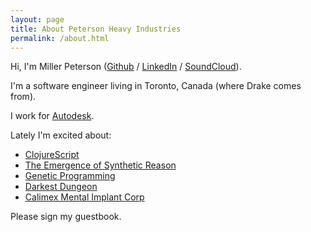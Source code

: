 ```yaml
---
layout: page
title: About Peterson Heavy Industries
permalink: /about.html
---
```


Hi, I'm Miller Peterson ([Github](http://www.github.com/millerpeterson) / [LinkedIn](http://ca.linkedin.com/pub/miller-peterson/28/51b/759/en) / [SoundCloud](http://soundcloud.com/millerpeterson)).

I'm a software engineer living in Toronto, Canada (where Drake comes from).

I work for <a href="http://www.autodesk.com" target="_blank">Autodesk</a>.

Lately I'm excited about:

- [ClojureScript](https://github.com/clojure/clojurescript)
- [The Emergence of Synthetic Reason](http://www.bloomsbury.com/uk/philosophy-and-simulation-9781441170286/)
- [Genetic Programming](https://www.youtube.com/watch?v=HWMJdO4klIE)
- [Darkest Dungeon](http://www.darkestdungeon.com/)
- [Calimex Mental Implant Corp](https://legowelt.bandcamp.com/album/el-saber-del-arpavor)

Please sign my guestbook.